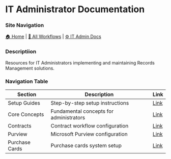 # IT Administrator Documentation

### Site Navigation
[🏠 Home](../README.md) | [📂 All Workflows](../users/users.md) | [⚙ IT Admin Docs](../it-admins/README.md)



### Descriptiion
Resources for IT Administrators implementing and maintaining Records Management solutions.

### Navigation Table

| **Section** | **Description** | **Link** |
|---|---|---|
| Setup Guides | Step-by-step setup instructions | [Link](setup/0-setup-guide.md) |
| Core Concepts | Fundamental concepts for administrators | [Link](core-concepts/) |
| Contracts | Contract workflow configuration | [Link](contracts/setup/) |
| Purview | Microsoft Purview configuration | [Link](purview/setup/) |
| Purchase Cards | Purchase cards system setup | [Link](purchase-cards/setup/) |